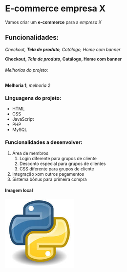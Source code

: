 # E-commerce empresa X

Vamos criar um **e-commerce** para a *empresa X*

## Funcionalidades:

_Checkout, **Tela de produto**, Catálogo, Home com banner_

**Checkout, _Tela de produto_, Catálogo, Home com banner**


###### Melhorias do projeto:

__Melhoria 1__, _melhoria 2_

### Linguagens do projeto:

* HTML
* CSS
* JavaScript
* PHP
* MySQL

### Funcionalidades a desenvolver:

1. Área de membros
    1. Login diferente para grupos de cliente
    2. Desconto especial para grupos de clientes
    3. CSS diferente para grupos de cliente
2. Integração xom outros pagamentos
3. Sistema bônus para primeira compra

#### Imagem local

![Logo do Python](img/python_img.jfif)